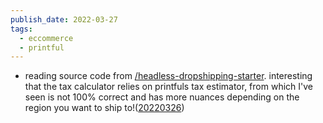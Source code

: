 ```yaml
---
publish_date: 2022-03-27
tags:
  - eccommerce
  - printful
---
```

- reading source code from [/headless-dropshipping-starter](https://github.com/notrab/headless-dropshipping-starter). interesting that the tax calculator relies on printfuls tax estimator, from which I've seen is not 100% correct and has more nuances depending on the region you want to ship to!([20220326](2022-03-26.md))
